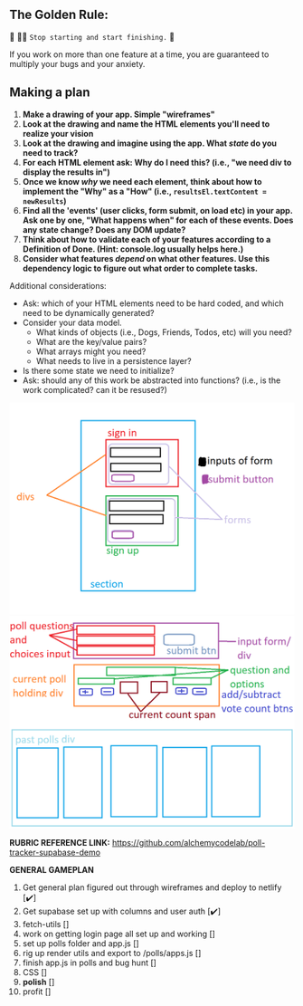 ## The Golden Rule: 

🦸 🦸‍♂️ `Stop starting and start finishing.` 🏁

If you work on more than one feature at a time, you are guaranteed to multiply your bugs and your anxiety.

## Making a plan

1) **Make a drawing of your app. Simple "wireframes"** 
1) **Look at the drawing and name the HTML elements you'll need to realize your vision**
1) **Look at the drawing and imagine using the app. What _state_ do you need to track?** 
1) **For each HTML element ask: Why do I need this? (i.e., "we need div to display the results in")** 
1) **Once we know _why_ we need each element, think about how to implement the "Why" as a "How" (i.e., `resultsEl.textContent = newResults`)**
1) **Find all the 'events' (user clicks, form submit, on load etc) in your app. Ask one by one, "What happens when" for each of these events. Does any state change? Does any DOM update?**
1) **Think about how to validate each of your features according to a Definition of Done. (Hint: console.log usually helps here.)**
1) **Consider what features _depend_ on what other features. Use this dependency logic to figure out what order to complete tasks.**

Additional considerations:
- Ask: which of your HTML elements need to be hard coded, and which need to be dynamically generated?
- Consider your data model. 
  - What kinds of objects (i.e., Dogs, Friends, Todos, etc) will you need? 
  - What are the key/value pairs? 
  - What arrays might you need? 
  - What needs to live in a persistence layer?
- Is there some state we need to initialize?
- Ask: should any of this work be abstracted into functions? (i.e., is the work complicated? can it be resused?)

![loginWireframe](./assets/login-wireframe.png "login page plan")
![pollWireframe](./assets/poll-page-wireframe.png "poll page plan")


**RUBRIC REFERENCE LINK:** https://github.com/alchemycodelab/poll-tracker-supabase-demo

**GENERAL GAMEPLAN**
1. Get general plan figured out through wireframes and deploy to netlify [✔️]
2. Get supabase set up with columns and user auth [✔️]
3. fetch-utils []
4. work on getting login page all set up and working []
5. set up polls folder and app.js []
6. rig up render utils and export to /polls/apps.js []
7. finish app.js in polls and bug hunt []
8. CSS []
9. **polish** []
10. profit []